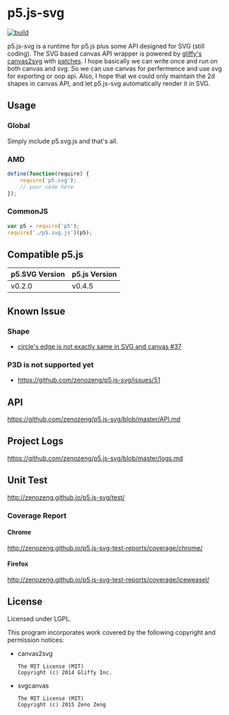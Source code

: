 # p5.js-svg

[![build](https://travis-ci.org/zenozeng/p5.js-svg.svg)](https://travis-ci.org/zenozeng/p5.js-svg)

p5.js-svg is a runtime for p5.js plus some API designed for SVG (still coding).
The SVG based canvas API wrapper is powered by [gliffy's canvas2svg](https://github.com/gliffy/canvas2svg) with [patches](https://github.com/gliffy/canvas2svg/issues?utf8=%E2%9C%93&q=author%3Azenozeng+). I hope basically we can write once and run on both canvas and svg. So we can use canvas for perfermence and use svg for exporting or oop api. Also, I hope that we could only maintain the 2d shapes in canvas API, and let p5.js-svg automatically render it in SVG.

## Usage

### Global

Simply include p5.svg.js and that's all.

### AMD

```javascript
define(function(require) {
    require('p5.svg');
    // your code here
});
```

### CommonJS

```javascript
var p5 = require('p5');
require('./p5.svg.js')(p5);
```

## Compatible p5.js

p5.SVG Version | p5.js Version
-------------------|----------------------
v0.2.0 | v0.4.5

## Known Issue

### Shape

- [circle's edge is not exactly same in SVG and canvas #37](https://github.com/zenozeng/p5.js-svg/issues/37)

### P3D is not supported yet

- https://github.com/zenozeng/p5.js-svg/issues/51

## API

https://github.com/zenozeng/p5.js-svg/blob/master/API.md

## Project Logs

https://github.com/zenozeng/p5.js-svg/blob/master/logs.md

## Unit Test

http://zenozeng.github.io/p5.js-svg/test/

### Coverage Report

#### Chrome

http://zenozeng.github.io/p5.js-svg-test-reports/coverage/chrome/

#### Firefox

http://zenozeng.github.io/p5.js-svg-test-reports/coverage/iceweasel/

## License

Licensed under LGPL.

This program incorporates work covered by the following copyright and permission notices:

- canvas2svg

    ```
    The MIT License (MIT)
    Copyright (c) 2014 Gliffy Inc.
    ```

- svgcanvas

    ```
    The MIT License (MIT)
    Copyright (c) 2015 Zeno Zeng
    ```

